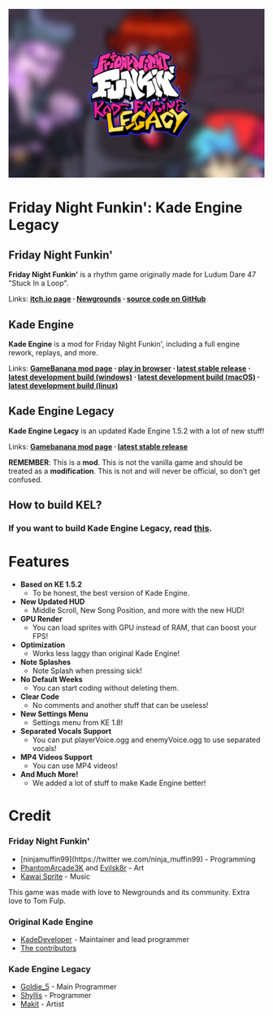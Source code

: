 
![Kade Engine Legacy logo](assets/preload/images/KELLogo.png)

# Friday Night Funkin': Kade Engine Legacy

## Friday Night Funkin'
**Friday Night Funkin'** is a rhythm game originally made for Ludum Dare 47 "Stuck In a Loop".

Links: **[itch.io page](https://ninja-muffin24.itch.io/funkin) ⋅ [Newgrounds](https://www.newgrounds.com/portal/view/770371) ⋅ [source code on GitHub](https://github.com/ninjamuffin99/Funkin)**

## Kade Engine
**Kade Engine** is a mod for Friday Night Funkin', including a full engine rework, replays, and more.

Links: **[GameBanana mod page](https://gamebanana.com/gamefiles/16761) ⋅ [play in browser](https://funkin.puyo.xyz) ⋅ [latest stable release](https://github.com/KadeDev/Kade-Engine/releases/latest) ⋅ [latest development build (windows)](https://ci.appveyor.com/project/KadeDev/kade-engine-windows/branch/master/artifacts) ⋅ [latest development build (macOS)](https://ci.appveyor.com/project/KadeDev/kade-engine-macos/branch/master/artifacts) ⋅ [latest development build (linux)](https://ci.appveyor.com/project/KadeDev/kade-engine-linux/branch/master/artifacts)**

## Kade Engine Legacy
**Kade Engine Legacy** is an updated Kade Engine 1.5.2 with a lot of new stuff!

Links: **[Gamebanana mod page]() ⋅ [latest stable release](https://github.com/Goldie5fnf/Kade-Engine-Legacy/releases/latest)**

**REMEMBER**: This is a **mod**. This is not the vanilla game and should be treated as a **modification**. This is not and will never be official, so don't get confused.

## How to build KEL?

### If you want to build Kade Engine Legacy, read [this](https://github.com/Goldie5fnf/Kade-Engine-Legacy/blob/main/docs/building.md).

# Features

 - **Based on KE 1.5.2**
    - To be honest, the best version of Kade Engine.
 - **New Updated HUD**
    - Middle Scroll, New Song Position, and more with the new HUD!
 - **GPU Render**
    - You can load sprites with GPU instead of RAM, that can boost your FPS!
 - **Optimization**
    - Works less laggy than original Kade Engine!
 - **Note Splashes**
    - Note Splash when pressing sick!
 - **No Default Weeks**
    - You can start coding without deleting them.
 - **Clear Code**
    - No comments and another stuff that can be useless!
 - **New Settings Menu**
    - Settings menu from KE 1.8!
 - **Separated Vocals Support**
    - You can put playerVoice.ogg and enemyVoice.ogg to use separated vocals!
 - **MP4 Videos Support**
    - You can use MP4 videos!
 - **And Much More!**
    - We added a lot of stuff to make Kade Engine better!

# Credit
### Friday Night Funkin'
 - [ninjamuffin99](https://twitter we.com/ninja_muffin99) - Programming
 - [PhantomArcade3K](https://twitter.com/phantomarcade3k) and [Evilsk8r](https://twitter.com/evilsk8r) - Art
 - [Kawai Sprite](https://twitter.com/kawaisprite) - Music

This game was made with love to Newgrounds and its community. Extra love to Tom Fulp.
### Original Kade Engine
- [KadeDeveloper](https://twitter.com/KadeDeveloper) - Maintainer and lead programmer
- [The contributors](https://github.com/KadeDev/Kade-Engine/graphs/contributors)

### Kade Engine Legacy
- [Goldie_5](https://youtube.com/@goldie-5250) - Main Programmer
- [Shyllis](https://www.twitter.com/dolpshy) - Programmer
- [Makit](https://youtube.com/@makit8854) - Artist
